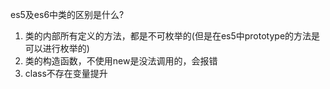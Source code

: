 es5及es6中类的区别是什么?

1. 类的内部所有定义的方法，都是不可枚举的(但是在es5中prototype的方法是可以进行枚举的)
2. 类的构造函数，不使用new是没法调用的，会报错
3. class不存在变量提升